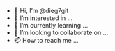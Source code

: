 - 👋 Hi, I’m @dieg7git
- 👀 I’m interested in ...
- 🌱 I’m currently learning ...
- 💞️ I’m looking to collaborate on ...
- 📫 How to reach me ...

<!---
dieg7git/dieg7git is a ✨ special ✨ repository because its `README.md` (this file) appears on your GitHub profile.
You can click the Preview link to take a look at your changes.
--->
